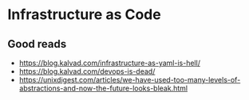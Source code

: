 # Infrastructure as Code

## Good reads
- https://blog.kalvad.com/infrastructure-as-yaml-is-hell/
- https://blog.kalvad.com/devops-is-dead/
- https://unixdigest.com/articles/we-have-used-too-many-levels-of-abstractions-and-now-the-future-looks-bleak.html